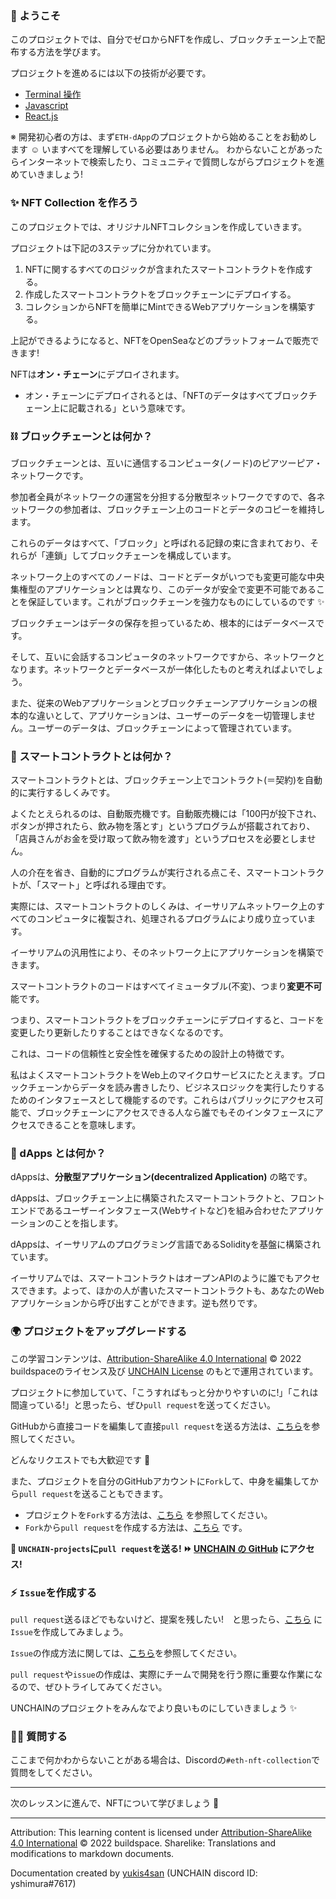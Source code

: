 ### 👋 ようこそ

このプロジェクトでは、自分でゼロからNFTを作成し、ブロックチェーン上で配布する方法を学びます。

プロジェクトを進めるには以下の技術が必要です。

- [Terminal 操作](https://qiita.com/ryouzi/items/f9dee1540a04a0bfb9a3)
- [Javascript](https://developer.mozilla.org/ja/docs/Web/JavaScript)
- [React.js](https://ja.reactjs.org/)

※ 開発初心者の方は、まず`ETH-dApp`のプロジェクトから始めることをお勧めします ☺️
いますべてを理解している必要はありません。
わからないことがあったらインターネットで検索したり、コミュニティで質問しながらプロジェクトを進めていきましょう!

### ✨ NFT Collection を作ろう

このプロジェクトでは、オリジナルNFTコレクションを作成していきます。

プロジェクトは下記の3ステップに分かれています。

1. NFTに関するすべてのロジックが含まれたスマートコントラクトを作成する。
2. 作成したスマートコントラクトをブロックチェーンにデプロイする。
3. コレクションからNFTを簡単にMintできるWebアプリケーションを構築する。

上記ができるようになると、NFTをOpenSeaなどのプラットフォームで販売できます!

NFTは**オン・チェーン**にデプロイされます。

- オン・チェーンにデプロイされるとは、「NFTのデータはすべてブロックチェーン上に記載される」という意味です。

### ⛓ ブロックチェーンとは何か？

ブロックチェーンとは、互いに通信するコンピュータ(ノード)のピアツーピア・ネットワークです。

参加者全員がネットワークの運営を分担する分散型ネットワークですので、各ネットワークの参加者は、ブロックチェーン上のコードとデータのコピーを維持します。

これらのデータはすべて、「ブロック」と呼ばれる記録の束に含まれており、それらが「連鎖」してブロックチェーンを構成しています。

ネットワーク上のすべてのノードは、コードとデータがいつでも変更可能な中央集権型のアプリケーションとは異なり、このデータが安全で変更不可能であることを保証しています。これがブロックチェーンを強力なものにしているのです ✨

ブロックチェーンはデータの保存を担っているため、根本的にはデータベースです。

そして、互いに会話するコンピュータのネットワークですから、ネットワークとなります。ネットワークとデータベースが一体化したものと考えればよいでしょう。

また、従来のWebアプリケーションとブロックチェーンアプリケーションの根本的な違いとして、アプリケーションは、ユーザーのデータを一切管理しません。ユーザーのデータは、ブロックチェーンによって管理されています。

### 🥫 スマートコントラクトとは何か？

スマートコントラクトとは、ブロックチェーン上でコントラクト(＝契約)を自動的に実行するしくみです。

よくたとえられるのは、自動販売機です。自動販売機には「100円が投下され、ボタンが押されたら、飲み物を落とす」というプログラムが搭載されており、「店員さんがお金を受け取って飲み物を渡す」というプロセスを必要としません。

人の介在を省き、自動的にプログラムが実行される点こそ、スマートコントラクトが、「スマート」と呼ばれる理由です。

実際には、スマートコントラクトのしくみは、イーサリアムネットワーク上のすべてのコンピュータに複製され、処理されるプログラムにより成り立っています。

イーサリアムの汎用性により、そのネットワーク上にアプリケーションを構築できます。

スマートコントラクトのコードはすべてイミュータブル(不変)、つまり**変更不可**能です。

つまり、スマートコントラクトをブロックチェーンにデプロイすると、コードを変更したり更新したりすることはできなくなるのです。

これは、コードの信頼性と安全性を確保するための設計上の特徴です。

私はよくスマートコントラクトをWeb上のマイクロサービスにたとえます。ブロックチェーンからデータを読み書きしたり、ビジネスロジックを実行したりするためのインタフェースとして機能するのです。これらはパブリックにアクセス可能で、ブロックチェーンにアクセスできる人なら誰でもそのインタフェースにアクセスできることを意味します。

### 📱 dApps とは何か？

dAppsは、**分散型アプリケーション(decentralized Application)** の略です。

dAppsは、ブロックチェーン上に構築されたスマートコントラクトと、フロントエンドであるユーザーインタフェース(Webサイトなど)を組み合わせたアプリケーションのことを指します。

dAppsは、イーサリアムのプログラミング言語であるSolidityを基盤に構築されています。

イーサリアムでは、スマートコントラクトはオープンAPIのように誰でもアクセスできます。よって、ほかの人が書いたスマートコントラクトも、あなたのWebアプリケーションから呼び出すことができます。逆も然りです。

### 🌍 プロジェクトをアップグレードする

この学習コンテンツは、[Attribution-ShareAlike 4.0 International](https://creativecommons.org/licenses/by-sa/4.0/) © 2022 buildspaceのライセンス及び [UNCHAIN License](https://github.com/unchain-dev/UNCHAIN-projects/blob/main/LICENSE) のもとで運用されています。

プロジェクトに参加していて、「こうすればもっと分かりやすいのに!」「これは間違っている!」と思ったら、ぜひ`pull request`を送ってください。

GitHubから直接コードを編集して直接`pull request`を送る方法は、[こちら](https://docs.github.com/ja/repositories/working-with-files/managing-files/editing-files#editing-files-in-another-users-repository)を参照してください。

どんなリクエストでも大歓迎です 🎉

また、プロジェクトを自分のGitHubアカウントに`Fork`して、中身を編集してから`pull request`を送ることもできます。

- プロジェクトを`Fork`する方法は、[こちら](https://docs.github.com/ja/get-started/quickstart/fork-a-repo) を参照してください。
- `Fork`から`pull request`を作成する方法は、[こちら](https://docs.github.com/ja/pull-requests/collaborating-with-pull-requests/proposing-changes-to-your-work-with-pull-requests/creating-a-pull-request-from-a-fork) です。

**👋 `UNCHAIN-projects`に`pull request`を送る! ⏩ [UNCHAIN の GitHub](https://github.com/shiftbase-xyz/UNCHAIN-projects) にアクセス!**

### ⚡️ `Issue`を作成する

`pull request`送るほどでもないけど、提案を残したい!　と思ったら、[こちら](https://github.com/shiftbase-xyz/UNCHAIN-projects/issues) に`Issue`を作成してみましょう。

`Issue`の作成方法に関しては、[こちら](https://docs.github.com/ja/issues/tracking-your-work-with-issues/creating-an-issue)を参照してください。

`pull request`や`issue`の作成は、実際にチームで開発を行う際に重要な作業になるので、ぜひトライしてみてください。

UNCHAINのプロジェクトをみんなでより良いものにしていきましょう ✨

### 🙋‍♂️ 質問する

ここまで何かわからないことがある場合は、Discordの`#eth-nft-collection`で質問をしてください。

---

次のレッスンに進んで、NFTについて学びましょう 🚀

---

Attribution: This learning content is licensed under [Attribution-ShareAlike 4.0 International](https://creativecommons.org/licenses/by-sa/4.0/) © 2022 buildspace. 
Sharelike: Translations and modifications to markdown documents.

Documentation created by [yukis4san](https://github.com/yukis4san) (UNCHAIN discord ID: yshimura#7617)
